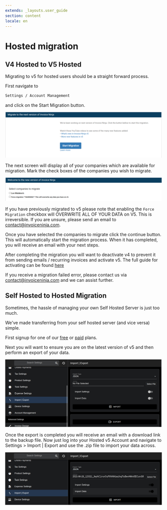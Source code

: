 ```yaml
---
extends: _layouts.user_guide 
section: content
locale: en
---
```


# Hosted migration

## V4 Hosted to V5 Hosted

Migrating to v5 for hosted users should be a straight forward process.

First navigate to

```bash
Settings / Account Management
```

and click on the Start Migration button.

![alt text](/assets/images/hosted-migration/hosted_migration_step_1.png "Step 2")

The next screen will display all of your companies which are available for migration. Mark the check boxes of the companies you wish to migrate.

![alt text](/assets/images/hosted-migration/hosted_migration_step_2.png "Step 2")

<x-warning>If you have previously migrated to v5 please note that enabling the `Force Migration` checkbox will OVERWRITE ALL OF YOUR DATA on V5. This is irreversible. If you are unsure, please send an email to contact@invoiceninja.com.</x-warning>

Once you have selected the companies to migrate click the continue button. This will automatically start the migration process. When it has completed, you will receive an email with your next steps.

After completing the migration you will want to deactivate v4 to prevent it from sending emails / recurring invoices and activate v5. The full guide for activating can be found [here](https://invoiceninja.github.io/docs/hosted-activate/)

<x-info>If you receive a migration failed error, please contact us via contact@invoiceninja.com and we can assist further.</x-info>

## Self Hosted to Hosted Migration

Sometimes, the hassle of managing your own Self Hosted Server is just too much. 

We've made transferring from your self hosted server (and vice versa) simple.

First signup for one of our [free](https://invoiceninja.invoicing.co/client/subscriptions/VolejRejNm/purchase) or [paid](https://invoiceninja.invoicing.co/client/subscriptions/7LDdwRb1YK/purchase) plans.

Next you will want to ensure you are on the latest version of v5 and then perform an export of your data.

![alt text](/assets/images/hosted-migration/v5-export.png "Export")

Once the export is completed you will receive an email with a download link to the backup file. Now just log into your Hosted v5 Account and navigate to Settings > Import | Export and use the .zip file to import your data across.

![alt text](/assets/images/hosted-migration/v5-import.png "Import")

